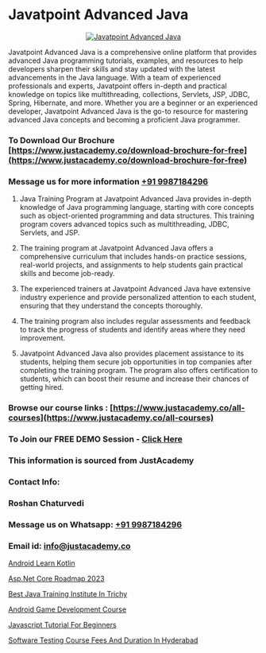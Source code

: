 # Javatpoint Advanced Java

<p align="center">
  <a href="https://justacademy.co/course-detail/core-java-training">
    <img src="https://justacademy.co/storage2/course_image/1677245426_course_image.webp" alt="Javatpoint Advanced Java">
  </a>
</p>


Javatpoint Advanced Java is a comprehensive online platform that provides advanced Java programming tutorials, examples, and resources to help developers sharpen their skills and stay updated with the latest advancements in the Java language. With a team of experienced professionals and experts, Javatpoint offers in-depth and practical knowledge on topics like multithreading, collections, Servlets, JSP, JDBC, Spring, Hibernate, and more. Whether you are a beginner or an experienced developer, Javatpoint Advanced Java is the go-to resource for mastering advanced Java concepts and becoming a proficient Java programmer. 
### To Download Our Brochure [https://www.justacademy.co/download-brochure-for-free](https://www.justacademy.co/download-brochure-for-free)
### Message us for more information [+91 9987184296](https://api.whatsapp.com/send?phone=919987184296)
1) Java Training Program at Javatpoint Advanced Java provides in-depth knowledge of Java programming language, starting with core concepts such as object-oriented programming and data structures. This training program covers advanced topics such as multithreading, JDBC, Servlets, and JSP.

2) The training program at Javatpoint Advanced Java offers a comprehensive curriculum that includes hands-on practice sessions, real-world projects, and assignments to help students gain practical skills and become job-ready.

3) The experienced trainers at Javatpoint Advanced Java have extensive industry experience and provide personalized attention to each student, ensuring that they understand the concepts thoroughly.

4) The training program also includes regular assessments and feedback to track the progress of students and identify areas where they need improvement.

5) Javatpoint Advanced Java also provides placement assistance to its students, helping them secure job opportunities in top companies after completing the training program. The program also offers certification to students, which can boost their resume and increase their chances of getting hired.

### Browse our course links : [https://www.justacademy.co/all-courses](https://www.justacademy.co/all-courses) 
### To Join our FREE DEMO Session - [Click Here](https://www.justacademy.co/register-for-course-demo)


### This information is sourced from JustAcademy
### Contact Info:
### Roshan Chaturvedi
### Message us on Whatsapp: [+91 9987184296](https://api.whatsapp.com/send?phone=919987184296)
### Email id: [info@justacademy.co](mailto:info@justacademy.co)
                
[Android Learn Kotlin](https://www.linkedin.com/pulse/android-learn-kotlin-software-training-sunnyvale-qxnfc/)

[Asp.Net Core Roadmap 2023](https://www.linkedin.com/pulse/aspnet-core-roadmap-2023-justacademy-delhi-kxlrc?trackingId=SIY2%2BPE%2B1Qb6DSIvVhsruQ%3D%3D&lipi=urn%3Ali%3Apage%3Ad_flagship3_company_admin%3B9Q82RDvqR3%2BMiM23X%2B3J5A%3D%3D)

[Best Java Training Institute In Trichy](https://medium.com/@akanshapatil/best-java-training-institute-in-trichy-a75ef1ffa94f)

[Android Game Development Course](https://medium.com/@shivamja27/android-game-development-course-ef5524b69b39)

[Javascript Tutorial For Beginners](https://justacademyin.github.io/Articles/Javascript-Tutorial-For-Beginners)

[Software Testing Course Fees And Duration In Hyderabad](https://justacademyin.github.io/justacademy/software-testing-course-fees-and-duration-in-hyderabad)

